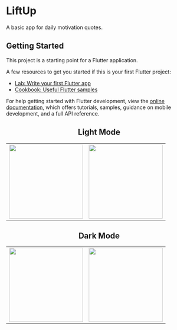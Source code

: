 # LiftUp

A basic app for daily motivation quotes.

## Getting Started

This project is a starting point for a Flutter application.

A few resources to get you started if this is your first Flutter project:

- [Lab: Write your first Flutter app](https://docs.flutter.dev/get-started/codelab)
- [Cookbook: Useful Flutter samples](https://docs.flutter.dev/cookbook)

For help getting started with Flutter development, view the
[online documentation](https://docs.flutter.dev/), which offers tutorials,
samples, guidance on mobile development, and a full API reference.


<div align="center">

<h2>Light Mode</h2>

<table>
  <tr>
    <td>
      <img src="https://github.com/user-attachments/assets/9f7090cd-47e6-462d-adb0-116f1275bfb3" width="200"/>
    </td>
    <td>
      <img src="https://github.com/user-attachments/assets/4a9673d0-1e8a-4ad5-a9db-46a1cde1c13f" width="200"/>
    </td>
  </tr>
</table>

<h2>Dark Mode</h2>

<table>
  <tr>
    <td>
      <img src="https://github.com/user-attachments/assets/217af300-cc44-4dc9-9dcf-5e4f79c8b413" width="200"/>
    </td>
    <td>
      <img src="https://github.com/user-attachments/assets/dbea93cc-f5b8-4272-b927-0bc0e49d65fd" width="200"/>
    </td>
  </tr>
</table>

</div>
